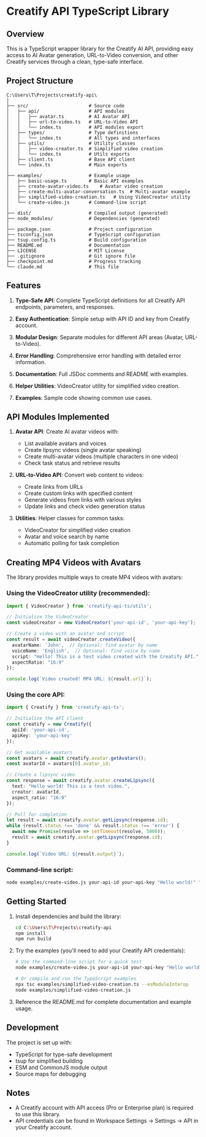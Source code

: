 # Creatify API TypeScript Library

## Overview

This is a TypeScript wrapper library for the Creatify AI API, providing easy access to AI Avatar generation, URL-to-Video conversion, and other Creatify services through a clean, type-safe interface.

## Project Structure

```
C:\Users\T\Projects\creatify-api\
│
├── src/                      # Source code
│   ├── api/                  # API modules
│   │   ├── avatar.ts         # AI Avatar API
│   │   ├── url-to-video.ts   # URL-to-Video API
│   │   └── index.ts          # API modules export
│   ├── types/                # Type definitions
│   │   └── index.ts          # All types and interfaces
│   ├── utils/                # Utility classes
│   │   ├── video-creator.ts  # Simplified video creation
│   │   └── index.ts          # Utils exports
│   ├── client.ts             # Base API client
│   └── index.ts              # Main exports
│
├── examples/                 # Example usage
│   ├── basic-usage.ts        # Basic API examples
│   ├── create-avatar-video.ts    # Avatar video creation
│   ├── create-multi-avatar-conversation.ts  # Multi-avatar example
│   ├── simplified-video-creation.ts   # Using VideoCreator utility
│   └── create-video.js       # Command-line script
│
├── dist/                     # Compiled output (generated)
├── node_modules/             # Dependencies (generated)
│
├── package.json              # Project configuration
├── tsconfig.json             # TypeScript configuration
├── tsup.config.ts            # Build configuration
├── README.md                 # Documentation
├── LICENSE                   # MIT License
├── .gitignore                # Git ignore file
├── checkpoint.md             # Progress tracking
└── claude.md                 # This file
```

## Features

1. **Type-Safe API**: Complete TypeScript definitions for all Creatify API endpoints, parameters, and responses.

2. **Easy Authentication**: Simple setup with API ID and key from Creatify account.

3. **Modular Design**: Separate modules for different API areas (Avatar, URL-to-Video).

4. **Error Handling**: Comprehensive error handling with detailed error information.

5. **Documentation**: Full JSDoc comments and README with examples.

6. **Helper Utilities**: VideoCreator utility for simplified video creation.

7. **Examples**: Sample code showing common use cases.

## API Modules Implemented

1. **Avatar API**: Create AI avatar videos with:
   - List available avatars and voices
   - Create lipsync videos (single avatar speaking)
   - Create multi-avatar videos (multiple characters in one video)
   - Check task status and retrieve results

2. **URL-to-Video API**: Convert web content to videos:
   - Create links from URLs
   - Create custom links with specified content
   - Generate videos from links with various styles
   - Update links and check video generation status

3. **Utilities**: Helper classes for common tasks:
   - VideoCreator for simplified video creation
   - Avatar and voice search by name
   - Automatic polling for task completion

## Creating MP4 Videos with Avatars

The library provides multiple ways to create MP4 videos with avatars:

### Using the VideoCreator utility (recommended):

```typescript
import { VideoCreator } from 'creatify-api-ts/utils';

// Initialize the VideoCreator
const videoCreator = new VideoCreator('your-api-id', 'your-api-key');

// Create a video with an avatar and script
const result = await videoCreator.createVideo({
  avatarName: 'John',  // Optional: find avatar by name
  voiceName: 'English',  // Optional: find voice by name
  script: "Hello! This is a test video created with the Creatify API.",
  aspectRatio: "16:9"
});

console.log(`Video created! MP4 URL: ${result.url}`);
```

### Using the core API:

```typescript
import { Creatify } from 'creatify-api-ts';

// Initialize the API client
const creatify = new Creatify({
  apiId: 'your-api-id',
  apiKey: 'your-api-key'
});

// Get available avatars
const avatars = await creatify.avatar.getAvatars();
const avatarId = avatars[0].avatar_id;

// Create a lipsync video
const response = await creatify.avatar.createLipsync({
  text: "Hello world! This is a test video.",
  creator: avatarId,
  aspect_ratio: "16:9"
});

// Poll for completion
let result = await creatify.avatar.getLipsync(response.id);
while (result.status !== 'done' && result.status !== 'error') {
  await new Promise(resolve => setTimeout(resolve, 5000));
  result = await creatify.avatar.getLipsync(response.id);
}

console.log(`Video URL: ${result.output}`);
```

### Command-line script:

```bash
node examples/create-video.js your-api-id your-api-key "Hello world!" "John" "English Male"
```

## Getting Started

1. Install dependencies and build the library:
   ```bash
   cd C:\Users\T\Projects\creatify-api
   npm install
   npm run build
   ```

2. Try the examples (you'll need to add your Creatify API credentials):
   ```bash
   # Use the command-line script for a quick test
   node examples/create-video.js your-api-id your-api-key "Hello world!"
   
   # Or compile and run the TypeScript examples
   npx tsc examples/simplified-video-creation.ts --esModuleInterop
   node examples/simplified-video-creation.js
   ```

3. Reference the README.md for complete documentation and example usage.

## Development

The project is set up with:
- TypeScript for type-safe development
- tsup for simplified building
- ESM and CommonJS module output
- Source maps for debugging

## Notes

- A Creatify account with API access (Pro or Enterprise plan) is required to use this library.
- API credentials can be found in Workspace Settings → Settings → API in your Creatify account.